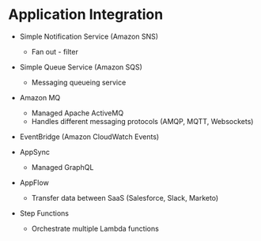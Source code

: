 # Application Integration



* Simple Notification Service (Amazon SNS)
	* Fan out - filter
* Simple Queue Service (Amazon SQS)
	* Messaging queueing service
* Amazon MQ
	* Managed Apache ActiveMQ
	* Handles different messaging protocols (AMQP, MQTT, Websockets)
* EventBridge (Amazon CloudWatch Events)

* AppSync
	* Managed GraphQL
* AppFlow
	* Transfer data between SaaS (Salesforce, Slack, Marketo) 

* Step Functions
	* Orchestrate multiple Lambda functions
